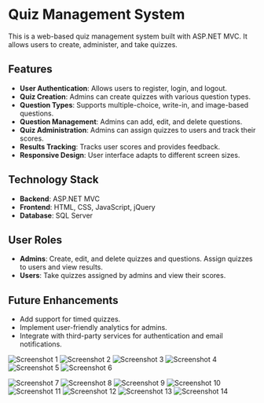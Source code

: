 # Quiz Management System

This is a web-based quiz management system built with ASP.NET MVC. It allows users to create, administer, and take quizzes.

## Features

- **User Authentication**: Allows users to register, login, and logout.
- **Quiz Creation**: Admins can create quizzes with various question types.
- **Question Types**: Supports multiple-choice, write-in, and image-based questions.
- **Question Management**: Admins can add, edit, and delete questions.
- **Quiz Administration**: Admins can assign quizzes to users and track their scores.
- **Results Tracking**: Tracks user scores and provides feedback.
- **Responsive Design**: User interface adapts to different screen sizes.

## Technology Stack

- **Backend**: ASP.NET MVC
- **Frontend**: HTML, CSS, JavaScript, jQuery
- **Database**: SQL Server


## User Roles

- **Admins**: Create, edit, and delete quizzes and questions. Assign quizzes to users and view results.
- **Users**: Take quizzes assigned by admins and view their scores.

## Future Enhancements

- Add support for timed quizzes.
- Implement user-friendly analytics for admins.
- Integrate with third-party services for authentication and email notifications.


![Screenshot 1](Screenshots/Screenshot%202024-06-22%20110923.png)
![Screenshot 2](Screenshots/Screenshot%202024-06-22%20110959.png)
![Screenshot 3](Screenshots/Screenshot%202024-06-22%20111019.png)
![Screenshot 4](Screenshots/Screenshot%202024-06-22%20111331.png)
![Screenshot 5](Screenshots/Screenshot%202024-06-22%20111345.png)
![Screenshot 6](Screenshots/Screenshot%202024-06-22%20111357.png)

![Screenshot 7](Screenshots/Screenshot%202024-06-22%20111435.png)
![Screenshot 8](Screenshots/Screenshot%202024-06-22%20111455.png)
![Screenshot 9](Screenshots/Screenshot%202024-06-22%20111509.png)
![Screenshot 10](Screenshots/Screenshot%202024-06-22%20111515.png)
![Screenshot 11](Screenshots/Screenshot%202024-06-22%20111540.png)
![Screenshot 12](Screenshots/Screenshot%202024-06-22%20111557.png)
![Screenshot 13](Screenshots/Screenshot%202024-06-22%20111622.png)
![Screenshot 14](Screenshots/Screenshot%202024-06-22%20111408.png)
